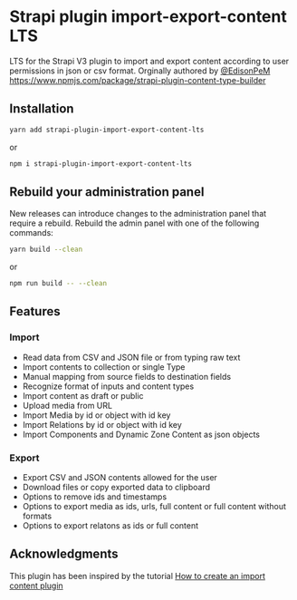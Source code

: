 # Strapi plugin import-export-content LTS

LTS for the Strapi V3 plugin to import and export content according to user permissions in json or csv format.
Orginally authored by [@EdisonPeM](https://github.com/EdisonPeM/) https://www.npmjs.com/package/strapi-plugin-content-type-builder

## Installation

```bash
yarn add strapi-plugin-import-export-content-lts
```

or

```bash
npm i strapi-plugin-import-export-content-lts
```

## Rebuild your administration panel

New releases can introduce changes to the administration panel that require a rebuild. Rebuild the admin panel with one of the following commands:

```bash
yarn build --clean
```

or

```bash
npm run build -- --clean
```

## Features

### Import

- Read data from CSV and JSON file or from typing raw text
- Import contents to collection or single Type
- Manual mapping from source fields to destination fields
- Recognize format of inputs and content types
- Import content as draft or public
- Upload media from URL
- Import Media by id or object with id key
- Import Relations by id or object with id key
- Import Components and Dynamic Zone Content as json objects

### Export

- Export CSV and JSON contents allowed for the user
- Download files or copy exported data to clipboard
- Options to remove ids and timestamps
- Options to export media as ids, urls, full content or full content without formats
- Options to export relatons as ids or full content


## Acknowledgments

This plugin has been inspired by the tutorial [How to create an import content plugin](https://strapi.io/blog/how-to-create-an-import-content-plugin-part-1-4)
